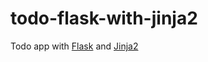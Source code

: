 # todo-flask-with-jinja2
Todo app with <a href="https://flask.palletsprojects.com/en/2.0.x/">Flask</a> and <a href="https://pypi.org/project/Jinja2/">Jinja2</a>

